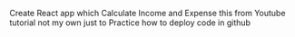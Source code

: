 Create React app which Calculate Income and Expense 
this from Youtube tutorial not my own just to Practice how to deploy code in github
